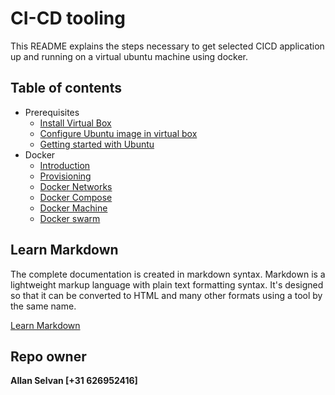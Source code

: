 # CI-CD tooling

This README explains the steps necessary to get selected CICD application up and running on a virtual ubuntu machine using docker.

## Table of contents

* Prerequisites
    * [Install Virtual Box](./docs/install-virtualbox.md)
    * [Configure Ubuntu image in virtual box](./docs/ubuntu-virtulbox.md)
    * [Getting started with Ubuntu](./docs/ubuntu-getting-started.md)
* Docker
    * [Introduction](./docs/docker.md)
    * [Provisioning](./docs/provisioning-docker.md)
    * [Docker Networks](./docs/docker-networks.md)
    * [Docker Compose](./docs/docker-compose.md)
    * [Docker Machine](./docs/docker-machine.md)
    * [Docker swarm](./docs/docker-swarm.md)

## Learn Markdown

The complete documentation is created in markdown syntax.
Markdown is a lightweight markup language with plain text formatting syntax. It's designed so that it can be converted to HTML and many other formats using a tool by the same name.

[Learn Markdown](https://github.com/adam-p/markdown-here/wiki/Markdown-Cheatsheet)

## Repo owner

**Allan Selvan [+31 626952416]**